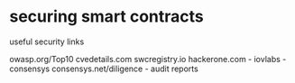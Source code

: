 # securing smart contracts

useful security links

owasp.org/Top10
cvedetails.com
swcregistry.io
hackerone.com
    - iovlabs
    - consensys
consensys.net/diligence - audit reports
